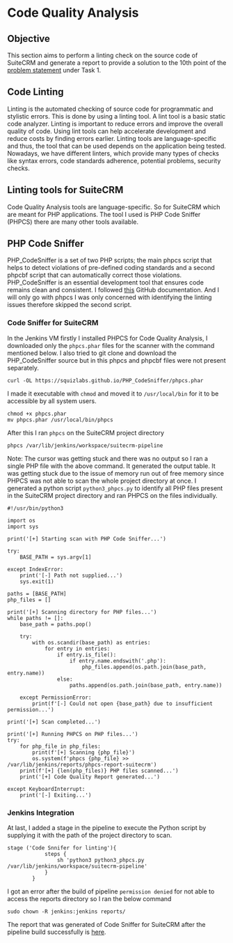 # Code Quality Analysis 

## Objective

This section aims to perform a linting check on the source code of SuiteCRM and generate a report to provide a solution to the 10th point of the [problem statement](https://jenkins-report.netlify.app/problem_statement/) under Task 1.

## Code Linting

Linting is the automated checking of source code for programmatic and stylistic errors. This is done by using a linting tool. A lint tool is a basic static code analyzer. Linting is important to reduce errors and improve the overall quality of code. Using lint tools can help accelerate development and reduce costs by finding errors earlier. Linting tools are language-specific and thus, the tool that can be used depends on the application being tested. Nowadays, we have different linters, which provide many types of checks like syntax errors, code standards adherence, potential problems, security checks. 

## Linting tools for SuiteCRM

Code Quality Analysis tools are language-specific. So for SuiteCRM which are meant for PHP applications. The tool I used is PHP Code Sniffer (PHPCS) there are many other tools available.

## PHP Code Sniffer

PHP_CodeSniffer is a set of two PHP scripts; the main phpcs script that helps to detect violations of pre-defined coding standards and a second phpcbf script that can automatically correct those violations.
PHP_CodeSniffer is an essential development tool that ensures code remains clean and consistent. I followed [this](https://github.com/squizlabs/PHP_CodeSniffer#about) GitHub documentation. And I will only go with phpcs I was only concerned with identifying the linting issues therefore skipped the second script.

### Code Sniffer for SuiteCRM

In the Jenkins VM firstly I installed PHPCS for Code Quality Analysis, I downloaded only the `phpcs.phar` files for the scanner with the command mentioned below. I also tried to git clone and download the PHP_CodeSniffer source but in this phpcs and phpcbf files were not present separately.
```
curl -OL https://squizlabs.github.io/PHP_CodeSniffer/phpcs.phar
```
I made it executable with `chmod` and moved it to `/usr/local/bin` for it to be accessible by all system users. 
```
chmod +x phpcs.phar
mv phpcs.phar /usr/local/bin/phpcs
```
After this I ran `phpcs` on the SuiteCRM project directory
```
phpcs /var/lib/jenkins/workspace/suitecrm-pipeline
```
Note: The cursor was getting stuck and there was no output so I ran a single PHP file with the above command. It generated the output table. It was getting stuck due to the issue of memory run out of free memory since PHPCS was not able to scan the whole project directory at once. I generated a python script `python3_phpcs.py` to identify all PHP files present in the SuiteCRM project directory and ran PHPCS on the files individually.

```
#!/usr/bin/python3

import os
import sys

print('[+] Starting scan with PHP Code Sniffer...')

try:
    BASE_PATH = sys.argv[1]

except IndexError:
    print('[-] Path not supplied...')
    sys.exit(1)

paths = [BASE_PATH]
php_files = []

print('[+] Scanning directory for PHP files...')
while paths != []:
    base_path = paths.pop()

    try:
        with os.scandir(base_path) as entries:
            for entry in entries:
                if entry.is_file():
                    if entry.name.endswith('.php'):
                        php_files.append(os.path.join(base_path, entry.name))
                else:
                    paths.append(os.path.join(base_path, entry.name))

    except PermissionError:
        print(f'[-] Could not open {base_path} due to insufficient permission...')

print('[+] Scan completed...')

print('[+] Running PHPCS on PHP files...')
try:
    for php_file in php_files:
        print(f'[+] Scanning {php_file}')
        os.system(f'phpcs {php_file} >> /var/lib/jenkins/reports/phpcs-report-suitecrm')
    print(f'[+] {len(php_files)} PHP files scanned...')
    print('[+] Code Quality Report generated...')

except KeyboardInterrupt:
    print('[-] Exiting...')

```
### Jenkins Integration

At last, I added a stage in the pipeline to execute the Python script by supplying it with the path of the project directory to scan.
```
stage ('Code Snnifer for linting'){
            steps {
                sh 'python3 python3_phpcs.py /var/lib/jenkins/workspace/suitecrm-pipeline'
            }
        }
```

I got an error after the build of pipeline `permission denied` for not able to access the reports directory so I ran the below command
```
sudo chown -R jenkins:jenkins reports/
```

The report that was generated of Code Sniffer for SuiteCRM after the pipeline build successfully is [here](https://github.com/Priyam5/internship-appsecco/tree/master/Reports/phpcs-report-suitecrm).